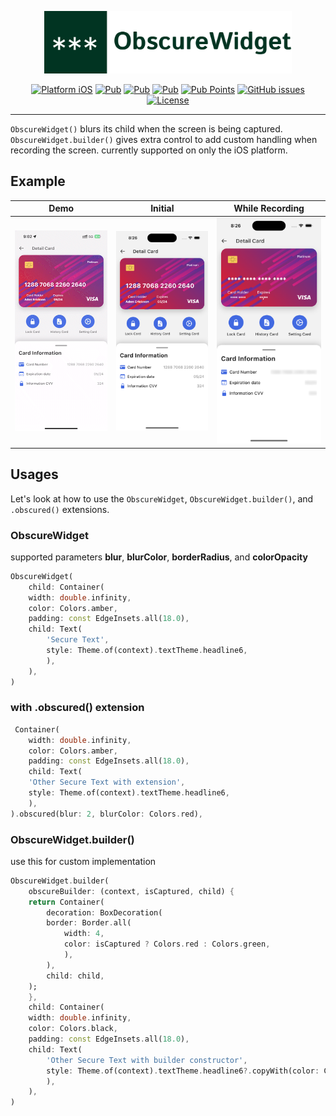 <p align="center">
<img src="https://raw.githubusercontent.com/imSanjaySoni/ObscureWidget/main/screenshots/banner.png" height="100" alt="ObscureWidget Plugin" />
</p>

<p align="center">
    <a href="https://pub.dev/packages/obscure_widget"><img alt="Platform iOS" src="https://img.shields.io/badge/iOS---?style=badge-squre&logo=apple&label=Platform&color=black"></a>
    <a href="https://pub.dev/packages/obscure_widget"><img src="https://img.shields.io/pub/v/obscure_widget" alt="Pub"></a>
    <a href="https://pub.dev/packages/obscure_widget"><img src="https://img.shields.io/pub/likes/obscure_widget" alt="Pub"></a>
    <a href="https://pub.dev/packages/obscure_widget"><img src="https://img.shields.io/pub/popularity/obscure_widget" alt="Pub"></a>
    <a href="https://pub.dev/packages/obscure_widget"><img alt="Pub Points" src="https://img.shields.io/pub/points/obscure_widget"></a>
    <a href="https://github.com/imSanjaySoni/ObscureWidget/issues"><img alt="GitHub issues" src="https://img.shields.io/github/issues/imsanjaysoni/ObscureWidget?logo=github"></a>
    <a href="https://github.com/imSanjaySoni/ObscureWidget"><img alt="License" src="https://img.shields.io/github/license/imsanjaysoni/ObscureWidget"></a>
</p>

---

`ObscureWidget()` blurs its child when the screen is being captured. `ObscureWidget.builder()` gives extra control to add custom handling when recording the screen. currently supported on only the iOS platform.

## Example

|                                                            Demo                                                            |                                                               Initial                                                               |                                                          While Recording                                                           |
| :------------------------------------------------------------------------------------------------------------------------: | :---------------------------------------------------------------------------------------------------------------------------------: | :--------------------------------------------------------------------------------------------------------------------------------: |
| <img src="https://raw.githubusercontent.com/imSanjaySoni/ObscureWidget/main/screenshots/demo.gif" alt="Demo"  width=320 /> | <img src="https://raw.githubusercontent.com/imSanjaySoni/ObscureWidget/main/screenshots/screenshot_01.png" alt="Demo"  width=320 /> | <img src="https://raw.githubusercontent.com/imSanjaySoni/ObscureWidget/main/screenshots/screenshot_02.png" alt="Demo" width=320 /> |

## Usages

Let's look at how to use the `ObscureWidget`, `ObscureWidget.builder()`, and `.obscured()` extensions.

### ObscureWidget

supported parameters **blur**, **blurColor**, **borderRadius**, and **colorOpacity**

```dart
ObscureWidget(
    child: Container(
    width: double.infinity,
    color: Colors.amber,
    padding: const EdgeInsets.all(18.0),
    child: Text(
        'Secure Text',
        style: Theme.of(context).textTheme.headline6,
        ),
    ),
)
```

### with .obscured() extension

```dart
 Container(
    width: double.infinity,
    color: Colors.amber,
    padding: const EdgeInsets.all(18.0),
    child: Text(
    'Other Secure Text with extension',
    style: Theme.of(context).textTheme.headline6,
    ),
).obscured(blur: 2, blurColor: Colors.red),
```

### ObscureWidget.builder()

use this for custom implementation

```dart
ObscureWidget.builder(
    obscureBuilder: (context, isCaptured, child) {
    return Container(
        decoration: BoxDecoration(
        border: Border.all(
            width: 4,
            color: isCaptured ? Colors.red : Colors.green,
            ),
        ),
        child: child,
    );
    },
    child: Container(
    width: double.infinity,
    color: Colors.black,
    padding: const EdgeInsets.all(18.0),
    child: Text(
        'Other Secure Text with builder constructor',
        style: Theme.of(context).textTheme.headline6?.copyWith(color: Colors.white),
        ),
    ),
)
```
